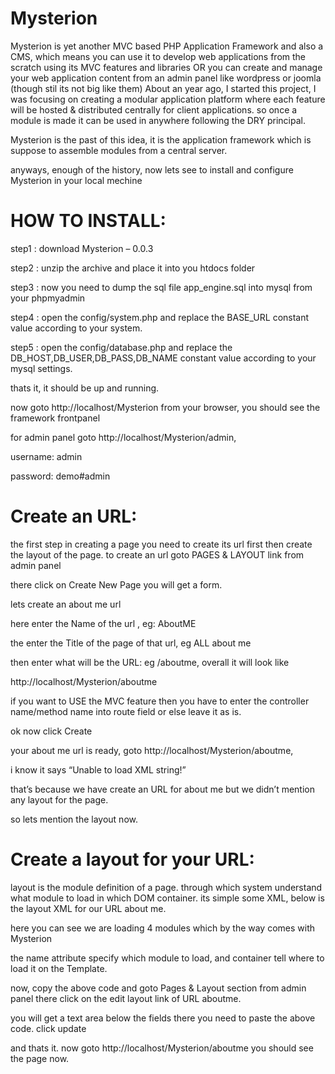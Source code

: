 # Mysterion
Mysterion is yet another MVC based PHP Application Framework and also a CMS, which means you can use it to develop web applications from the scratch using its MVC features and libraries OR you can create and manage your web application content from an admin panel like wordpress or joomla (though stil its not big like them)
About an year ago, I started this project, I was focusing on creating a modular application platform where each feature will be hosted & distributed centrally for client applications. so once a module is made it can be used in anywhere following the DRY principal.

Mysterion is the past of this idea, it is the application framework which is suppose to assemble modules from a central server.

anyways, enough of the history, now lets see to install and configure Mysterion in your local mechine

# HOW TO INSTALL:

step1 : download Mysterion – 0.0.3

step2 : unzip the archive and place it into you htdocs folder

step3 : now you need to dump the sql file app_engine.sql into mysql from your phpmyadmin

step4 : open the config/system.php and replace the BASE_URL constant value according to your system.

step5 : open the config/database.php and replace the DB_HOST,DB_USER,DB_PASS,DB_NAME constant value according to your mysql settings.

thats it, it should be up and running.

now goto http://localhost/Mysterion from your browser, you should see the framework frontpanel

for admin panel goto http://localhost/Mysterion/admin,

username: admin

password: demo#admin

# Create an URL:

the first step in creating a page you need to create its url first then create the layout of the page. to create an url goto PAGES & LAYOUT link from admin panel

there click on Create New Page you will get a form.

lets create an about me url

here enter the Name of the url , eg: AboutME

the enter the Title of the page of that url, eg ALL about me

then enter what will be the URL: eg /aboutme, overall it will look like

http://localhost/Mysterion/aboutme

if you want to USE the MVC feature then you have to enter the controller name/method name into route field or else leave it as is.

ok now click Create

your about me url is ready, goto http://localhost/Mysterion/aboutme,

i know it says “Unable to load XML string!”

that’s because we have create an URL for about me but we didn’t mention any layout for the page.

so lets mention the layout now.

# Create a layout for your URL:

layout is the module definition of a page. through which system understand what module to load in which DOM container. its simple some XML, below is the layout XML for our URL about me.

<Modules>
<module name=”archive” container=”left” />
<module name=”categories” container=”left” />
<module name=”license” container=”right” />
<module name=”article” container=”right” />
</Modules>

here you can see we are loading 4 modules which by the way comes with Mysterion

the name attribute specify which module to load, and container tell where to load it on the Template.

now, copy the above code and goto Pages & Layout section from admin panel there click on the edit layout link of URL aboutme.

you will get a text area below the fields there you need to paste the above code. click update

and thats it. now goto http://localhost/Mysterion/aboutme you should see the page now.
